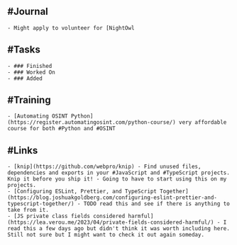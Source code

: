## #Journal
	- Might apply to volunteer for [NightOwl
## #Tasks
	- ### Finished
	- ### Worked On
	- ### Added
## #Training
	- [Automating OSINT Python](https://register.automatingosint.com/python-course/) very affordable course for both #Python and #OSINT
## #Links
	- [knip](https://github.com/webpro/knip) - Find unused files, dependencies and exports in your #JavaScript and #TypeScript projects. Knip it before you ship it! - Going to have to start using this on my projects.
	- [Configuring ESLint, Prettier, and TypeScript Together](https://blog.joshuakgoldberg.com/configuring-eslint-prettier-and-typescript-together/) - TODO read this and see if there is anything to take from it.
	- [JS private class fields considered harmful](https://lea.verou.me/2023/04/private-fields-considered-harmful/) - I read this a few days ago but didn't think it was worth including here. Still not sure but I might want to check it out again someday.